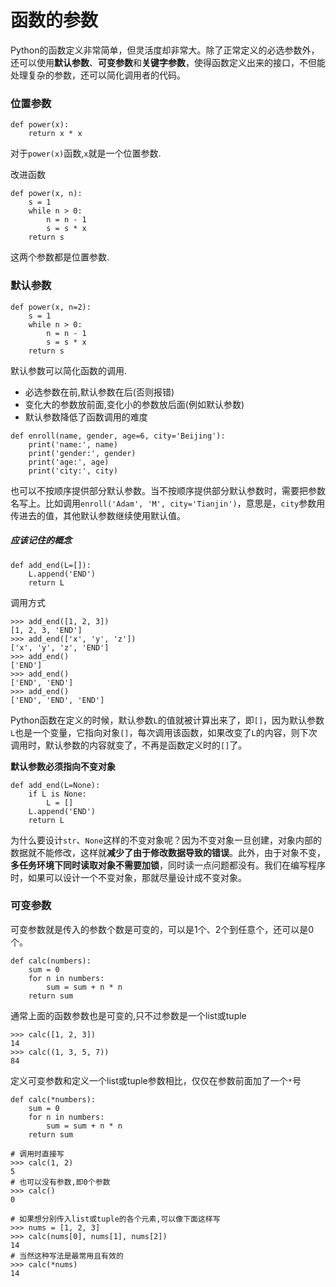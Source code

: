 # 函数的参数

Python的函数定义非常简单，但灵活度却非常大。除了正常定义的必选参数外，还可以使用**默认参数**、**可变参数**和**关键字参数**，使得函数定义出来的接口，不但能处理复杂的参数，还可以简化调用者的代码。

### 位置参数

```
def power(x):
    return x * x
```

对于`power(x)`函数,`x`就是一个位置参数.

改进函数

```
def power(x, n):
    s = 1
    while n > 0:
        n = n - 1
        s = s * x
    return s
```

这两个参数都是位置参数.

### 默认参数

```
def power(x, n=2):
    s = 1
    while n > 0:
        n = n - 1
        s = s * x
    return s
```

默认参数可以简化函数的调用.

* 必选参数在前,默认参数在后\(否则报错\)
* 变化大的参数放前面,变化小的参数放后面\(例如默认参数\)
* 默认参数降低了函数调用的难度

```
def enroll(name, gender, age=6, city='Beijing'):
    print('name:', name)
    print('gender:', gender)
    print('age:', age)
    print('city:', city)
```

也可以不按顺序提供部分默认参数。当不按顺序提供部分默认参数时，需要把参数名写上。比如调用`enroll('Adam', 'M', city='Tianjin')`，意思是，`city`参数用传进去的值，其他默认参数继续使用默认值。

##### 应该记住的概念

```
def add_end(L=[]):
    L.append('END')
    return L
```

调用方式

```
>>> add_end([1, 2, 3])
[1, 2, 3, 'END']
>>> add_end(['x', 'y', 'z'])
['x', 'y', 'z', 'END']
>>> add_end()
['END']
>>> add_end()
['END', 'END']
>>> add_end()
['END', 'END', 'END']
```

Python函数在定义的时候，默认参数`L`的值就被计算出来了，即`[]`，因为默认参数`L`也是一个变量，它指向对象`[]`，每次调用该函数，如果改变了`L`的内容，则下次调用时，默认参数的内容就变了，不再是函数定义时的`[]`了。

**默认参数必须指向不变对象**

```
def add_end(L=None):
    if L is None:
        L = []
    L.append('END')
    return L
```

为什么要设计`str`、`None`这样的不变对象呢？因为不变对象一旦创建，对象内部的数据就不能修改，这样就**减少了由于修改数据导致的错误**。此外，由于对象不变，**多任务环境下同时读取对象不需要加锁**，同时读一点问题都没有。我们在编写程序时，如果可以设计一个不变对象，那就尽量设计成不变对象。

### 可变参数

可变参数就是传入的参数个数是可变的，可以是1个、2个到任意个，还可以是0个。

```
def calc(numbers):
    sum = 0
    for n in numbers:
        sum = sum + n * n
    return sum
```

通常上面的函数参数也是可变的,只不过参数是一个list或tuple

```
>>> calc([1, 2, 3])
14
>>> calc((1, 3, 5, 7))
84
```

定义可变参数和定义一个list或tuple参数相比，仅仅在参数前面加了一个`*`号

```
def calc(*numbers):
    sum = 0
    for n in numbers:
        sum = sum + n * n
    return sum
    
# 调用时直接写
>>> calc(1, 2)
5
# 也可以没有参数,即0个参数
>>> calc()
0

# 如果想分别传入list或tuple的各个元素,可以像下面这样写
>>> nums = [1, 2, 3]
>>> calc(nums[0], nums[1], nums[2])
14
# 当然这种写法是最常用且有效的
>>> calc(*nums)
14
```



